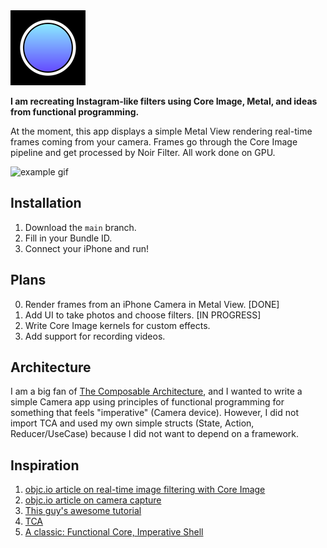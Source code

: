 <img alt="icon" src="Resources/icon-120.png">

**I am recreating Instagram-like filters using Core Image, Metal,
and ideas from functional programming.**

At the moment, this app displays a simple Metal View rendering real-time frames coming
from your camera. Frames go through the Core Image pipeline and get processed by Noir Filter.
All work done on GPU.

<img alt="example gif" src="Resources/example.gif">

## Installation

1. Download the `main` branch.
2. Fill in your Bundle ID.
3. Connect your iPhone and run! 

## Plans

0. Render frames from an iPhone Camera in Metal View. [DONE]
1. Add UI to take photos and choose filters. [IN PROGRESS]
2. Write Core Image kernels for custom effects.
3. Add support for recording videos.

## Architecture

I am a big fan of [The Composable Architecture](https://github.com/pointfreeco/swift-composable-architecture), and I wanted to write a simple Camera app using principles of functional programming for something that feels "imperative" (Camera device). However, I did not import TCA and used my own simple structs (State, Action, Reducer/UseCase) because I did not want to depend on a framework.

## Inspiration

1. [objc.io article on real-time image filtering with Core Image](https://www.objc.io/issues/23-video/core-image-video/)
2. [objc.io article on camera capture](https://www.objc.io/issues/21-camera-and-photos/camera-capture-on-ios/)
3. [This guy's awesome tutorial](https://betterprogramming.pub/using-cifilters-metal-to-make-a-custom-camera-in-ios-c76134993316)
4. [TCA](https://github.com/pointfreeco/swift-composable-architecture)
5. [A classic: Functional Core, Imperative Shell](https://www.destroyallsoftware.com/screencasts/catalog/functional-core-imperative-shell)
